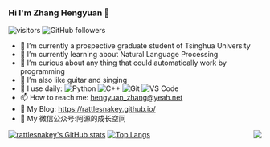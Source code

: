 ### Hi I'm Zhang Hengyuan 👋
![visitors](https://visitor-badge.glitch.me/badge?page_id=rattlesnakey.rattlesnakeyREADME)
![GitHub followers](https://img.shields.io/github/followers/rattlesnakey?style=social)
- 🔭 I’m currently a prospective graduate student of Tsinghua University
- 🌱 I’m currently learning about Natural Language Processing
- 👯 I’m curious about any thing that could automatically work by programming
- 🤔 I’m also like guitar and singing
- 🚀 I use daily:
![Python](https://img.shields.io/badge/-Python-8fcfd1?style=plastic&logo=Python)
![C++](https://img.shields.io/badge/-C++-3f4441?style=plastic&logo=C++)
![Git](https://img.shields.io/badge/-Git-black?style=plastic&logo=git)
![VS Code](https://img.shields.io/badge/-VS%20Code-007ACC?style=plastic&logo=visual-studio-code)
- 📫 How to reach me: hengyuan_zhang@yeah.net
- 🔭 My Blog: https://rattlesnakey.github.io/
- 📖 My 微信公众号:阿源的成长空间
<a href="https://github.com/LittlefishStudent">
  <img align="right" src="https://github-readme-stats.vercel.app/api?username=rattlesnakey&show_icons=true&hide_border=true&icon_color=586069&title_color=a0a9af%22%20width=%22400px%22" />
</a>

[![rattlesnakey's GitHub stats](https://github-readme-stats.vercel.app/api?username=rattlesnakey)](https://github.com/anuraghazra/github-readme-stats)
[![Top Langs](https://github-readme-stats.vercel.app/api/top-langs/?username=rattlesnakey&layout=compact&langs_count=8)](https://github.com/anuraghazra/github-readme-stats)

